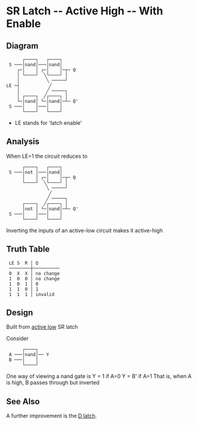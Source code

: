 # SR Latch -- Active High -- With Enable

## Diagram
```
      ┌────┐   ┌────┐
 S ───│nand│───│nand│
    ┌─│    │ ┌─│    │─┬─ Q
    │ └────┘  ╲└────┘ │
    │          ╲ ─────┘
LE ─┤           ╱
    │          ╱ ─────┐
    │ ┌────┐  ╱┌────┐ │
    └─│nand│ └─│nand│─┴─ Q'
 S ───│    │───│    │
      └────┘   └────┘
```

 - LE stands for 'latch enable'

## Analysis

When LE=1 the circuit reduces to

```
      ┌────┐   ┌────┐
 S ───│not │───│nand│
      │    │ ┌─│    │─┬─ Q
      └────┘  ╲└────┘ │
               ╲ ─────┘
                ╱
               ╱ ─────┐
      ┌────┐  ╱┌────┐ │
      │not │ └─│nand│─┴─ Q'
 S ───│    │───│    │
      └────┘   └────┘
```

Inverting the inputs of an active-low circuit makes it active-high

## Truth Table

```
 LE S  R │ Q
 ────────┼──────────
 0  X  X │ no change
 1  0  0 │ no change
 1  0  1 │ 0
 1  1  0 │ 1
 1  1  1 │ invalid
```

## Design

Built from [active low](sr-latch-low.md) SR latch

Consider
```
      ┌────┐
 A ───│nand│── Y
 B ───│    │
      └────┘
```

One way of viewing a nand gate is
  Y = 1  if A=0
  Y = B' if A=1
That is, when A is high, B passes through but inverted

## See Also

A further improvement is the [D latch](d-latch.md).
